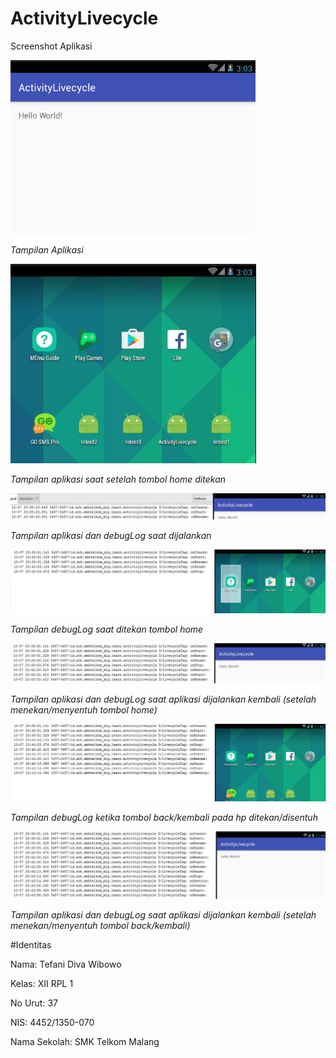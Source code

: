 # ActivityLivecycle

Screenshot Aplikasi

![Screenshot Activity&Intent ActivityLivecycle A](https://github.com/TefaniDivaWibowo/ActivityLivecycle/blob/master/XIIRPL1%2337%23Activity%26Intent%23Intent4.jpg)

*Tampilan Aplikasi*

![Screenshot Activity&Intent ActivityLivecycle B](https://github.com/TefaniDivaWibowo/ActivityLivecycle/blob/master/XIIRPL1%2337%23Activity%26Intent%23Intent4_2.jpg)

*Tampilan aplikasi saat setelah tombol home ditekan*

![Screenshot Activity&Intent ActivityLivecycle C](https://github.com/TefaniDivaWibowo/ActivityLivecycle/blob/master/XIIRPL1%2337%23Activity%26Intent%23Intent4_3.jpg)

*Tampilan aplikasi dan debugLog saat dijalankan*

![Screenshot Activity&Intent ActivityLivecycle D](https://github.com/TefaniDivaWibowo/ActivityLivecycle/blob/master/XIIRPL1%2337%23Activity%26Intent%23Intent4_4.jpg)

*Tampilan debugLog saat ditekan tombol home*

![Screenshot Activity&Intent ActivityLivecycle E](https://github.com/TefaniDivaWibowo/ActivityLivecycle/blob/master/XIIRPL1%2337%23Activity%26Intent%23Intent4_5.jpg)

*Tampilan aplikasi dan debugLog saat aplikasi dijalankan kembali (setelah menekan/menyentuh tombol home)*

![Screenshot Activity&Intent ActivityLivecycle F](https://github.com/TefaniDivaWibowo/ActivityLivecycle/blob/master/XIIRPL1%2337%23Activity%26Intent%23Intent4_6.jpg)

*Tampilan debugLog ketika tombol back/kembali pada hp ditekan/disentuh*

![Screenshot Activity&Intent ActivityLivecycle G](https://github.com/TefaniDivaWibowo/ActivityLivecycle/blob/master/XIIRPL1%2337%23Activity%26Intent%23Intent4_7.jpg)

*Tampilan aplikasi dan debugLog saat aplikasi dijalankan kembali (setelah menekan/menyentuh tombol back/kembali)*


#Identitas

Nama: Tefani Diva Wibowo

Kelas: XII RPL 1

No Urut: 37

NIS: 4452/1350-070

Nama Sekolah: SMK Telkom Malang
